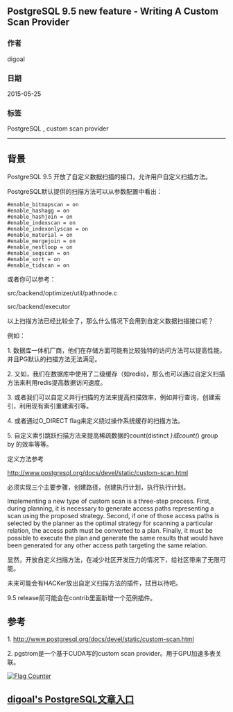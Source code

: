 ## PostgreSQL 9.5 new feature - Writing A Custom Scan Provider  
                                                                                                                                                             
### 作者                                                                                                                                            
digoal                                                                                                                                            
                                                                                                                                            
### 日期                                                                                                                                             
2015-05-25                                                                                                                                 
                                                                                                                                              
### 标签                                                                                                                                            
PostgreSQL , custom scan provider            
                                                                                                                                                        
----                                                                                                                                                        
                                                                                                                                                         
## 背景                                                                                 
PostgreSQL 9.5 开放了自定义数据扫描的接口，允许用户自定义扫描方法。  
  
PostgreSQL默认提供的扫描方法可以从参数配置中看出：  
  
```  
#enable_bitmapscan = on  
#enable_hashagg = on  
#enable_hashjoin = on  
#enable_indexscan = on  
#enable_indexonlyscan = on  
#enable_material = on  
#enable_mergejoin = on  
#enable_nestloop = on  
#enable_seqscan = on  
#enable_sort = on  
#enable_tidscan = on  
```  
  
或者你可以参考：  
  
src/backend/optimizer/util/pathnode.c  
  
src/backend/executor  
  
以上扫描方法已经比较全了，那么什么情况下会用到自定义数据扫描接口呢？  
  
例如：  
  
1\. 数据库一体机厂商，他们在存储方面可能有比较独特的访问方法可以提高性能，并且PG默认的扫描方法无法满足。  
  
2\. 又如，我们在数据库中使用了二级缓存（如redis)，那么也可以通过自定义扫描方法来利用redis提高数据访问速度。  
  
3\. 或者我们可以自定义并行扫描的方法来提高扫描效率，例如并行查询，创建索引，利用现有索引重建索引等。  
  
4\. 或者通过O_DIRECT flag来定义绕过操作系统缓存的扫描方法。  
  
5\. 自定义索引跳跃扫描方法来提高稀疏数据的count(distinct *)或count(*) group by 的效率等等。  
  
定义方法参考  
  
http://www.postgresql.org/docs/devel/static/custom-scan.html  
  
必须实现三个主要步骤，创建路径，创建执行计划，执行执行计划。  
  
  
Implementing a new type of custom scan is a three-step process. First, during planning, it is necessary to generate access paths representing a scan using the proposed strategy. Second, if one of those access paths is selected by the planner as the optimal strategy for scanning a particular relation, the access path must be converted to a plan. Finally, it must be possible to execute the plan and generate the same results that would have been generated for any other access path targeting the same relation.  
  
显然，开放自定义扫描方法，在减少社区开发压力的情况下，给社区带来了无限可能。  
  
未来可能会有HACKer放出自定义扫描方法的插件，拭目以待吧。  
  
9\.5 release前可能会在contrib里面新增一个范例插件。  
  
## 参考  
1\. http://www.postgresql.org/docs/devel/static/custom-scan.html  
  
2\. pgstrom是一个基于CUDA写的custom scan provider。用于GPU加速多表关联。  
  
<a rel="nofollow" href="http://info.flagcounter.com/h9V1"  ><img src="http://s03.flagcounter.com/count/h9V1/bg_FFFFFF/txt_000000/border_CCCCCC/columns_2/maxflags_12/viewers_0/labels_0/pageviews_0/flags_0/"  alt="Flag Counter"  border="0"  ></a>  
  
  
  
  
## [digoal's PostgreSQL文章入口](https://github.com/digoal/blog/blob/master/README.md "22709685feb7cab07d30f30387f0a9ae")
  

